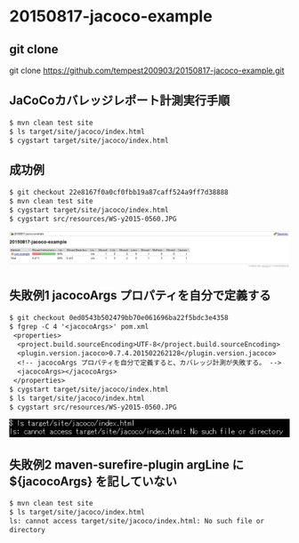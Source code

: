 # 20150817-jacoco-example

## git clone ##

git clone https://github.com/tempest200903/20150817-jacoco-example.git

## JaCoCoカバレッジレポート計測実行手順 ##

```
$ mvn clean test site
$ ls target/site/jacoco/index.html
$ cygstart target/site/jacoco/index.html
```

## 成功例 ##

```
$ git checkout 22e8167f0a0cf0fbb19a87caff524a9ff7d38888
$ mvn clean test site
$ cygstart target/site/jacoco/index.html
$ cygstart src/resources/WS-y2015-0560.JPG
```

![スクリーンショット](https://raw.githubusercontent.com/tempest200903/20150817-jacoco-example/master/src/resources/WS-y2015-0560.JPG "スクリーンショット")

## 失敗例1 jacocoArgs プロパティを自分で定義する ##

```
$ git checkout 0ed0543b502479bb70e061696ba22f5bdc3e4358
$ fgrep -C 4 '<jacocoArgs>' pom.xml
 <properties>
  <project.build.sourceEncoding>UTF-8</project.build.sourceEncoding>
  <plugin.version.jacoco>0.7.4.201502262128</plugin.version.jacoco>
  <!-- jacocoArgs プロパティを自分で定義すると、カバレッジ計測が失敗する。 -->
  <jacocoArgs></jacocoArgs>
 </properties>
$ cygstart target/site/jacoco/index.html
$ ls target/site/jacoco/index.html
$ cygstart src/resources/WS-y2015-0560.JPG
```

![スクリーンショット](https://raw.githubusercontent.com/tempest200903/20150817-jacoco-example/master/src/resources/WS-y2015-0561.JPG "スクリーンショット")

## 失敗例2 maven-surefire-plugin argLine に ${jacocoArgs} を記していない ##

```
$ mvn clean test site
$ ls target/site/jacoco/index.html
ls: cannot access target/site/jacoco/index.html: No such file or directory
```
